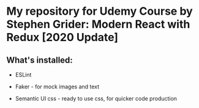 # My repository for Udemy Course by Stephen Grider: Modern React with Redux [2020 Update]

## What's installed: 
- ESLint
- Faker - for mock images and text

- Semantic UI css - ready to use css, for quicker code production